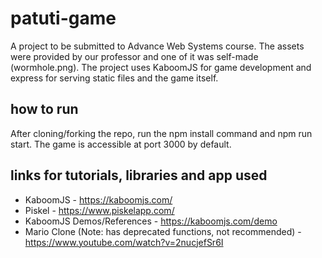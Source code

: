 # patuti-game
A project to be submitted to Advance Web Systems course. The assets were provided by our professor and one of it was self-made (wormhole.png). The project uses KaboomJS for game development and express for serving static files and the game itself.

## how to run
After cloning/forking the repo, run the npm install command and npm run start. The game is accessible at port 3000 by default.

## links for tutorials, libraries and app used
- KaboomJS - https://kaboomjs.com/
- Piskel - https://www.piskelapp.com/
- KaboomJS Demos/References - https://kaboomjs.com/demo
- Mario Clone (Note: has deprecated functions, not recommended) - https://www.youtube.com/watch?v=2nucjefSr6I
